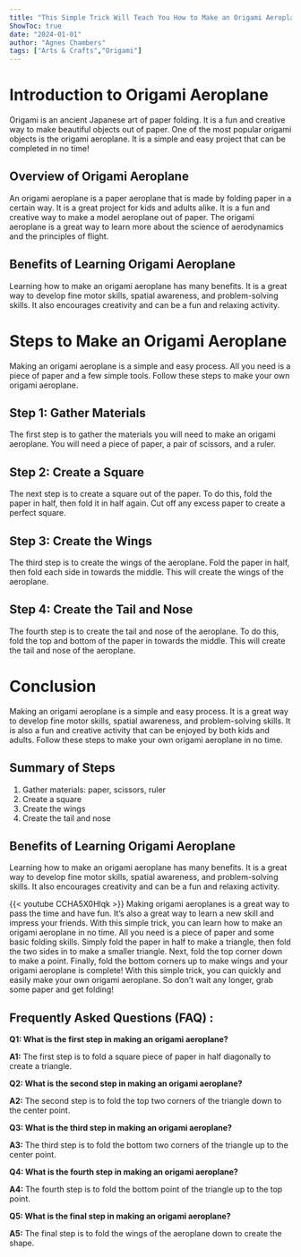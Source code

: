 ```yaml
---
title: "This Simple Trick Will Teach You How to Make an Origami Aeroplane in No Time!"
ShowToc: true 
date: "2024-01-01"
author: "Agnes Chambers" 
tags: ["Arts & Crafts","Origami"]
---
```

# Introduction to Origami Aeroplane

Origami is an ancient Japanese art of paper folding. It is a fun and creative way to make beautiful objects out of paper. One of the most popular origami objects is the origami aeroplane. It is a simple and easy project that can be completed in no time!

## Overview of Origami Aeroplane

An origami aeroplane is a paper aeroplane that is made by folding paper in a certain way. It is a great project for kids and adults alike. It is a fun and creative way to make a model aeroplane out of paper. The origami aeroplane is a great way to learn more about the science of aerodynamics and the principles of flight.

## Benefits of Learning Origami Aeroplane

Learning how to make an origami aeroplane has many benefits. It is a great way to develop fine motor skills, spatial awareness, and problem-solving skills. It also encourages creativity and can be a fun and relaxing activity.

# Steps to Make an Origami Aeroplane

Making an origami aeroplane is a simple and easy process. All you need is a piece of paper and a few simple tools. Follow these steps to make your own origami aeroplane.

## Step 1: Gather Materials

The first step is to gather the materials you will need to make an origami aeroplane. You will need a piece of paper, a pair of scissors, and a ruler.

## Step 2: Create a Square

The next step is to create a square out of the paper. To do this, fold the paper in half, then fold it in half again. Cut off any excess paper to create a perfect square.

## Step 3: Create the Wings

The third step is to create the wings of the aeroplane. Fold the paper in half, then fold each side in towards the middle. This will create the wings of the aeroplane.

## Step 4: Create the Tail and Nose

The fourth step is to create the tail and nose of the aeroplane. To do this, fold the top and bottom of the paper in towards the middle. This will create the tail and nose of the aeroplane.

# Conclusion

Making an origami aeroplane is a simple and easy process. It is a great way to develop fine motor skills, spatial awareness, and problem-solving skills. It is also a fun and creative activity that can be enjoyed by both kids and adults. Follow these steps to make your own origami aeroplane in no time.

## Summary of Steps

1. Gather materials: paper, scissors, ruler
2. Create a square
3. Create the wings
4. Create the tail and nose

## Benefits of Learning Origami Aeroplane

Learning how to make an origami aeroplane has many benefits. It is a great way to develop fine motor skills, spatial awareness, and problem-solving skills. It also encourages creativity and can be a fun and relaxing activity.

{{< youtube CCHA5X0Hlqk >}} 
Making origami aeroplanes is a great way to pass the time and have fun. It’s also a great way to learn a new skill and impress your friends. With this simple trick, you can learn how to make an origami aeroplane in no time. All you need is a piece of paper and some basic folding skills. Simply fold the paper in half to make a triangle, then fold the two sides in to make a smaller triangle. Next, fold the top corner down to make a point. Finally, fold the bottom corners up to make wings and your origami aeroplane is complete! With this simple trick, you can quickly and easily make your own origami aeroplane. So don’t wait any longer, grab some paper and get folding!

## Frequently Asked Questions (FAQ) :
**Q1: What is the first step in making an origami aeroplane?**

**A1:** The first step is to fold a square piece of paper in half diagonally to create a triangle.

**Q2: What is the second step in making an origami aeroplane?**

**A2:** The second step is to fold the top two corners of the triangle down to the center point.

**Q3: What is the third step in making an origami aeroplane?**

**A3:** The third step is to fold the bottom two corners of the triangle up to the center point.

**Q4: What is the fourth step in making an origami aeroplane?**

**A4:** The fourth step is to fold the bottom point of the triangle up to the top point.

**Q5: What is the final step in making an origami aeroplane?**

**A5:** The final step is to fold the wings of the aeroplane down to create the shape.





